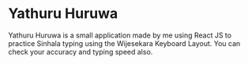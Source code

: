 # Yathuru Huruwa

Yathuru Huruwa is a small application made by me using React JS to practice Sinhala typing using the Wijesekara Keyboard Layout. You can check your accuracy and typing speed also.

